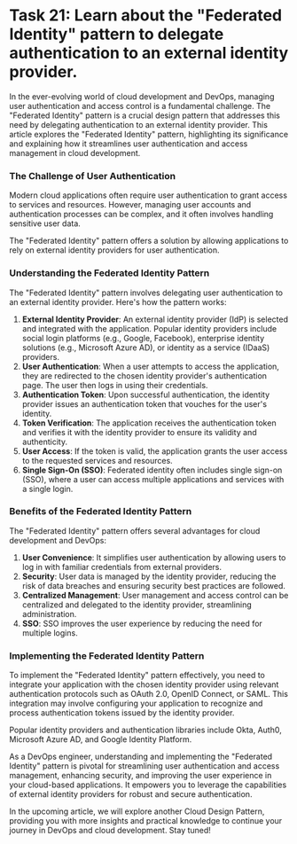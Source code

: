 # Task 21: Learn about the "Federated Identity" pattern to delegate authentication to an external identity provider.

In the ever-evolving world of cloud development and DevOps, managing user authentication and access control is a fundamental challenge. The "Federated Identity" pattern is a crucial design pattern that addresses this need by delegating authentication to an external identity provider. This article explores the "Federated Identity" pattern, highlighting its significance and explaining how it streamlines user authentication and access management in cloud development.

### **The Challenge of User Authentication**

Modern cloud applications often require user authentication to grant access to services and resources. However, managing user accounts and authentication processes can be complex, and it often involves handling sensitive user data.

The "Federated Identity" pattern offers a solution by allowing applications to rely on external identity providers for user authentication.

### **Understanding the Federated Identity Pattern**

The "Federated Identity" pattern involves delegating user authentication to an external identity provider. Here's how the pattern works:

1. **External Identity Provider**: An external identity provider (IdP) is selected and integrated with the application. Popular identity providers include social login platforms (e.g., Google, Facebook), enterprise identity solutions (e.g., Microsoft Azure AD), or identity as a service (IDaaS) providers.
2. **User Authentication**: When a user attempts to access the application, they are redirected to the chosen identity provider's authentication page. The user then logs in using their credentials.
3. **Authentication Token**: Upon successful authentication, the identity provider issues an authentication token that vouches for the user's identity.
4. **Token Verification**: The application receives the authentication token and verifies it with the identity provider to ensure its validity and authenticity.
5. **User Access**: If the token is valid, the application grants the user access to the requested services and resources.
6. **Single Sign-On (SSO)**: Federated identity often includes single sign-on (SSO), where a user can access multiple applications and services with a single login.

### **Benefits of the Federated Identity Pattern**

The "Federated Identity" pattern offers several advantages for cloud development and DevOps:

1. **User Convenience**: It simplifies user authentication by allowing users to log in with familiar credentials from external providers.
2. **Security**: User data is managed by the identity provider, reducing the risk of data breaches and ensuring security best practices are followed.
3. **Centralized Management**: User management and access control can be centralized and delegated to the identity provider, streamlining administration.
4. **SSO**: SSO improves the user experience by reducing the need for multiple logins.

### **Implementing the Federated Identity Pattern**

To implement the "Federated Identity" pattern effectively, you need to integrate your application with the chosen identity provider using relevant authentication protocols such as OAuth 2.0, OpenID Connect, or SAML. This integration may involve configuring your application to recognize and process authentication tokens issued by the identity provider.

Popular identity providers and authentication libraries include Okta, Auth0, Microsoft Azure AD, and Google Identity Platform.

As a DevOps engineer, understanding and implementing the "Federated Identity" pattern is pivotal for streamlining user authentication and access management, enhancing security, and improving the user experience in your cloud-based applications. It empowers you to leverage the capabilities of external identity providers for robust and secure authentication.

In the upcoming article, we will explore another Cloud Design Pattern, providing you with more insights and practical knowledge to continue your journey in DevOps and cloud development. Stay tuned!